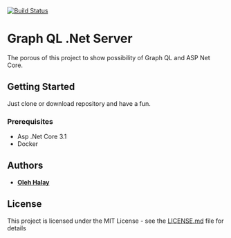 [![Build Status](https://dev.azure.com/olehhalay/olehhalay/_apis/build/status/ohalay.TechTalk.GraphQl?branchName=master)](https://dev.azure.com/olehhalay/olehhalay/_build/latest?definitionId=1&branchName=master)

# Graph QL .Net Server

The porous of this project to show possibility of Graph QL and ASP Net Core.

## Getting Started

Just clone or download repository and have a fun.

### Prerequisites

* Asp .Net Core 3.1
* Docker

## Authors

* [**Oleh Halay**](https://github.com/ohalay)

## License

This project is licensed under the MIT License - see the [LICENSE.md](LICENSE.md) file for details
